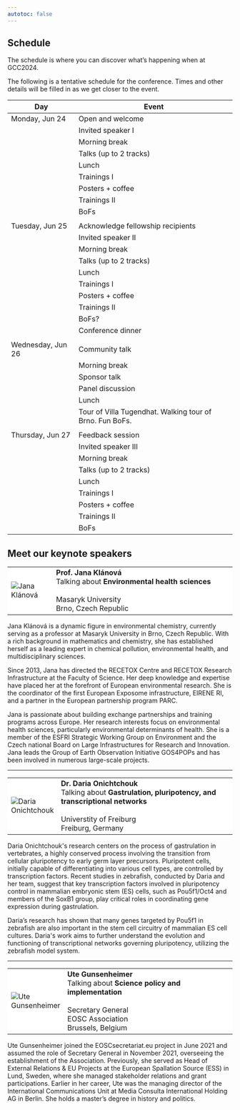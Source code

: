 ```yaml
---
autotoc: false
---
```


<slot name="/events/gcc2024/header" />

## Schedule

The schedule is where you can discover what’s happening when at GCC2024.

The following is a tentative schedule for the conference. Times and other
details will be filled in as we get closer to the event.


| **Day**           | **Event**                                                |
|-------------------|----------------------------------------------------------|
| Monday, Jun 24    | Open and welcome                                         |
|                   | Invited speaker I                                        |
|                   | Morning break                                            |
|                   | Talks (up to 2 tracks)                                   |
|                   | Lunch                                                    |
|                   | Trainings I                                              |
|                   | Posters + coffee                                         |
|                   | Trainings II                                             |
|                   | BoFs                                                     |
|                   |                                                          |
| Tuesday, Jun 25   | Acknowledge fellowship recipients                        |
|                   | Invited speaker II                                       |
|                   | Morning break                                            |
|                   | Talks (up to 2 tracks)                                   |
|                   | Lunch                                                    |
|                   | Trainings I                                              |
|                   | Posters + coffee                                         |
|                   | Trainings II                                             |
|                   | BoFs?                                                    |
|                   | Conference dinner                                        |
|                   |                                                          |
| Wednesday, Jun 26 | Community talk                                           |
|                   | Morning break                                            |
|                   | Sponsor talk                                             |
|                   | Panel discussion                                         |
|                   | Lunch                                                    |
|                   | Tour of Villa Tugendhat. Walking tour of Brno. Fun BoFs. |
|                   |                                                          |
| Thursday, Jun 27  | Feedback session                                         |
|                   | Invited speaker III                                      |
|                   | Morning break                                            |
|                   | Talks (up to 2 tracks)                                   |
|                   | Lunch                                                    |
|                   | Trainings I                                              |
|                   | Posters + coffee                                         |
|                   | Trainings II                                             |
|                   | BoFs                                                     |


## Meet our keynote speakers

<table style="width: 100%">
  <tbody>
    <tr class="lead text-left" style="background-color: white">
      <td style="border: 0; width: 20%;">
        <img src="/images/events/gcc2024/jana-klanova.jpg" style="max-height: 200px;" alt="Jana Klánová" />
      </td>
      <td style="border: 0;">
        <strong>Prof. Jana Klánová</strong><br/>
        Talking about <strong>Environmental health sciences</strong><br/><br/>
        Masaryk University<br/>
        Brno, Czech Republic<br/>
      </td>
    </tr>
  </tbody>
</table>

Jana Klánová is a dynamic figure in environmental chemistry, currently serving
as a professor at Masaryk University in Brno, Czech Republic. With a rich
background in mathematics and chemistry, she has established herself as a
leading expert in chemical pollution, environmental health, and
multidisciplinary sciences.

Since 2013, Jana has directed the RECETOX Centre and RECETOX Research
Infrastructure at the Faculty of Science. Her deep knowledge and expertise have
placed her at the forefront of European environmental research. She is the
coordinator of the first European Exposome infrastructure, EIRENE RI, and a
partner in the European partnership program PARC.

Jana is passionate about building exchange partnerships and training programs
across Europe. Her research interests focus on environmental health sciences,
particularly environmental determinants of health. She is a member of the ESFRI
Strategic Working Group on Environment and the Czech national Board on Large
Infrastructures for Research and Innovation. Jana leads the Group of Earth
Observation Initiative GOS4POPs and has been involved in numerous large-scale
projects.

<hr/>

<table style="width: 100%">
  <tbody>
    <tr class="lead text-left" style="background-color: white">
      <td style="border: 0; width: 20%;">
        <img src="/images/events/gcc2024/daria-onichtchouk.jpg" style="max-height: 200px;" alt="Daria Onichtchouk" />
      </td>
      <td style="border: 0;">
        <strong>Dr. Daria Onichtchouk</strong><br/>
        Talking about <strong>Gastrulation, pluripotency, and transcriptional networks</strong><br/><br/>
        Universtity of Freiburg<br/>
        Freiburg, Germany<br/>
      </td>
    </tr>
  </tbody>
</table>

Daria Onichtchouk's research centers on the process of gastrulation in
vertebrates, a highly conserved process involving the transition from cellular
pluripotency to early germ layer precursors. Pluripotent cells, initially
capable of differentiating into various cell types, are controlled by
transcription factors. Recent studies in zebrafish, conducted by Daria and her
team, suggest that key transcription factors involved in pluripotency control in
mammalian embryonic stem (ES) cells, such as Pou5f1/Oct4 and members of the
SoxB1 group, play critical roles in coordinating gene expression during
gastrulation.

Daria’s research has shown that many genes targeted by Pou5f1 in zebrafish are
also important in the stem cell circuitry of mammalian ES cell cultures. Daria's
work aims to further understand the evolution and functioning of transcriptional
networks governing pluripotency, utilizing the zebrafish model system.

<hr/>

<table style="width: 100%">
  <tbody>
    <tr class="lead text-left" style="background-color: white">
      <td style="border: 0; width: 20%;">
        <img src="/images/events/gcc2024/ute-gunsenheimer.jpg" style="max-height: 200px;" alt="Ute Gunsenheimer" />
      </td>
      <td style="border: 0;">
        <strong>Ute Gunsenheimer</strong><br/>
        Talking about <strong>Science policy and implementation</strong><br/><br/>
        Secretary General<br/>
        EOSC Association<br/>
        Brussels, Belgium<br/>
      </td>
    </tr>
  </tbody>
</table>

Ute Gunsenheimer joined the EOSCsecretariat.eu project in June 2021 and assumed
the role of Secretary General in November 2021, overseeing the establishment of
the Association. Previously, she served as Head of External Relations & EU
Projects at the European Spallation Source (ESS) in Lund, Sweden, where she
managed stakeholder relations and grant participations. Earlier in her career,
Ute was the managing director of the International Communications Unit at Media
Consulta International Holding AG in Berlin. She holds a master’s degree in
history and politics.
